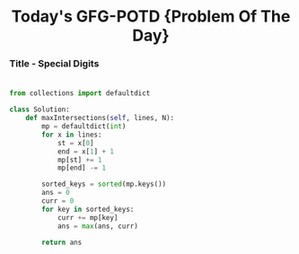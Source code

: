 <h1 align="center">Today's GFG-POTD {Problem Of The Day}</h1>

### Title - Special Digits<br><br>

```python
from collections import defaultdict

class Solution:
    def maxIntersections(self, lines, N):
        mp = defaultdict(int)
        for x in lines:
            st = x[0]
            end = x[1] + 1
            mp[st] += 1
            mp[end] -= 1

        sorted_keys = sorted(mp.keys())
        ans = 0
        curr = 0
        for key in sorted_keys:
            curr += mp[key]
            ans = max(ans, curr)

        return ans
```
